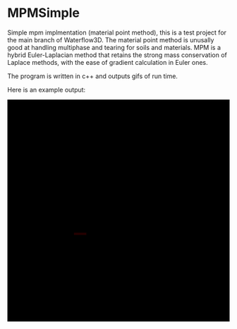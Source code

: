 # MPMSimple
Simple mpm implmentation (material point method), this is a test project for the main branch of Waterflow3D.
The material point method is unusally good at handling multiphase and tearing for soils and materials.
MPM is a hybrid Euler-Laplacian method that retains the strong mass conservation of Laplace methods, with the ease of gradient calculation in Euler ones.

The program is written in c++ and outputs gifs of run time.

Here is an example output:

![example gif](out.gif)

